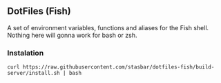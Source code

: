 ## DotFiles (Fish)

A set of environment variables, functions and aliases for the Fish shell. Nothing here will gonna work for bash or zsh.

### Instalation
`curl https://raw.githubusercontent.com/stasbar/dotfiles-fish/build-server/install.sh | bash`
